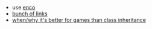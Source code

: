 
- use [enco](https://github.com/cosmologicon/enco)
- [bunch of links](https://stackoverflow.com/a/3495647)
- [when/why it's better for games than class inheritance](http://cowboyprogramming.com/2007/01/05/evolve-your-heirachy/)
